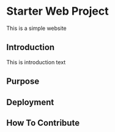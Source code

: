 # Starter Web Project

This is a simple website 
## Introduction

This is introduction text
## Purpose

## Deployment
## How To Contribute 
